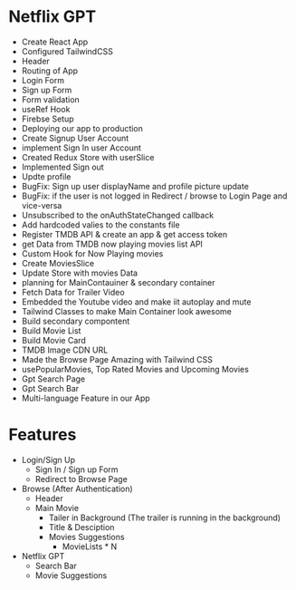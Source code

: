 # Netflix GPT

- Create React App 
- Configured TailwindCSS
- Header
- Routing of App
- Login Form
- Sign up Form
- Form validation
- useRef Hook
- Firebse Setup
- Deploying our  app to production 
- Create Signup User Account
- implement Sign In user Account
- Created Redux Store with userSlice
- Implemented Sign out
- Updte profile
- BugFix: Sign up user displayName and profile picture update
- BugFix: if the user is not logged in Redirect / browse to Login Page and vice-versa
- Unsubscribed to the onAuthStateChanged callback 
- Add hardcoded valies to the constants file
- Register TMDB API & create an app & get access token
- get Data from TMDB now playing movies list API
- Custom Hook for Now Playing movies
- Create MoviesSlice
- Update Store with movies Data 
- planning for MainContauiner & secondary container
- Fetch Data for Trailer Video
- Embedded the Youtube video and make iit autoplay and mute
- Tailwind Classes to make Main Container look awesome
- Build secondary compontent
- Build Movie List 
- Build Movie Card
- TMDB Image CDN URL
- Made the Browse Page Amazing with Tailwind CSS
- usePopularMovies, Top Rated Movies and Upcoming Movies
- Gpt Search Page 
- Gpt Search Bar
- Multi-language Feature in our App 


 

# Features
- Login/Sign Up
    - Sign In / Sign up Form
    - Redirect to Browse Page
- Browse (After Authentication)
    - Header
    - Main Movie
        - Tailer in Background (The trailer is running in the background)
        - Title & Desciption
        - Movies Suggestions
            - MovieLists * N
- Netflix GPT 
    - Search Bar
    - Movie Suggestions

